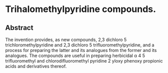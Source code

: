 # Trihalomethylpyridine compounds.

## Abstract
The invention provides, as new compounds, 2,3 dichloro 5 trichloromethylpyridine and 2,3 dichloro 5 trifluoromethylpyridine, and a process for preparing the latter and its analogues from the former and its analogues. The compounds are useful in preparing herbicidal α 4 5 trifluoromethyl and chlorodifluoromethyl pyridine 2 yloxy phenoxy propionic acids and derivatives thereof.